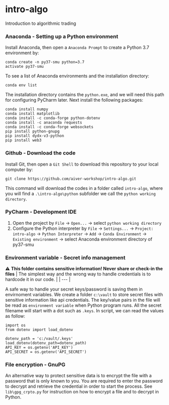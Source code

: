 # intro-algo
Introduction to algorithmic trading


### Anaconda - Setting up a Python environment

Install Anaconda, then open a `Anaconda Prompt` to create a Python 3.7 environment by:
```
conda create -n py37-smu python=3.7
activate py37-smu
```
To see a list of Anaconda environments and the installation directory:
```
conda env list
```
The installation directory contains the `python.exe`, and we will need this path for configuring PyCharm later.
Next install the following packages:
```
conda install numpy
conda install matplotlib
conda install -c conda-forge python-dotenv
conda install -c anaconda requests
conda install -c conda-forge websockets
pip install python-gnupg
pip install dydx-v3-python
pip install web3
```

### Github - Download the code
Install Git, then open a `Git Shell` to download this repository to your local computer by:
```
git clone https://github.com/aiver-workshop/intro-algo.git
```
This command will download the codes in a folder called `intro-algo`, where you will find a `.\intro-algo\python` subfolder we call the `python working directory`.

### PyCharm - Development IDE
1. Open the project by `File` -> `Open...` -> select `python working directory`
2. Configure the Python interpreter by `File` -> `Settings...` -> `Project: intro-algo` -> `Python Interpreter` -> `Add` -> `Conda Environment` -> `Existing environment` -> select Anaconda environment directory of py37-smu

### Environment variable - Secret info management
:warning: **This folder contains sensitive information! Never share or check-in the files**
| The simplest way and the wrong way to handle credentials is to hardcode it in our code. |
| --- |
 

A safe way to handle your secret keys/password is saving them in envirnoment variables. 
We create a folder `c:\vault` to store secret files with sensitive information like api credentials. The key/value pairs in the file will be read as `environment variable` when Python program runs. All the secret filename will start with a dot such as `.keys`. In script, we can read the values as follow:
```
import os
from dotenv import load_dotenv

dotenv_path = 'c:/vault/.keys'
load_dotenv(dotenv_path=dotenv_path)
API_KEY = os.getenv('API_KEY')
API_SECRET = os.getenv('API_SECRET')
```

### File encryption - GnuPG
An alternative way to protect sensitive data is to encrypt the file with a password that is only known to you. You are required to enter the password to decrypt and retrieve the credential in order to start the process. See `lib\gpg_crpto.py` for instruction on how to encrypt a file and to decrypt in Python.

